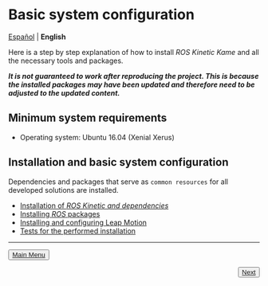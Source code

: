 # Basic system configuration

[Español](https://github.com/Serru/MultiCobot-UR10-Gripper/blob/main/doc/setup-doc/proyect_setup.md) | **English**

Here is a step by step explanation of how to install *ROS Kinetic Kame* and all the necessary tools and packages. 

***It is not guaranteed to work after reproducing the project. This is because the installed packages may have been updated and therefore need to be adjusted to the updated content.***

## Minimum system requirements 

- Operating system: Ubuntu 16.04 (Xenial Xerus) 

## Installation and basic system configuration

Dependencies and packages that serve as `common resources` for all developed solutions are installed. 

- [Installation of *ROS Kinetic and dependencies*](https://github.com/Serru/MultiCobot-UR10-Gripper/blob/main/doc/setup-doc/ENG/install-ROS.md)
- [Installing *ROS* packages](https://github.com/Serru/MultiCobot-UR10-Gripper/blob/main/doc/setup-doc/ENG/install-ros-packages.md)
- [Installing and configuring Leap Motion](https://github.com/Serru/MultiCobot-UR10-Gripper/blob/main/doc/setup-doc/ENG/leap-motion.md)
- [Tests for the performed installation](https://github.com/Serru/MultiCobot-UR10-Gripper/blob/main/doc/setup-doc/ENG/pruebas.md)

 ---
 
<div>
<p align="left">
    <button name="button"><a rel="license" href="https://github.com/Serru/MultiCobot-UR10-Gripper/blob/main/README.md"> Main Menu </a></button>
</p>



<p><span style="float:right;">
 <button name="button">
 <a rel="license" href="https://github.com/Serru/MultiCobot-UR10-Gripper/blob/main/doc/setup-doc/ENG/install-ROS.md"> Next </a>
 </button>
 </span>
</p>
</div>
